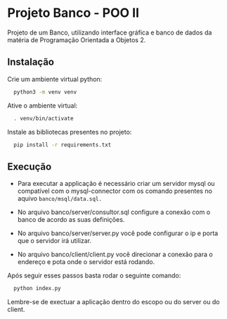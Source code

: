 
# Projeto Banco - POO II

Projeto de um Banco, utilizando interface gráfica e
banco de dados da matéria de Programação Orientada
a Objetos 2.

## Instalação

Crie um ambiente virtual python:

```bash
  python3 -m venv venv
```
Ative o ambiente virtual:
```bash
  . venv/bin/activate
```
Instale as bibliotecas presentes no projeto:
```bash
  pip install -r requirements.txt
```

## Execução

- Para executar a applicação é necessário criar um servidor mysql ou compatível com o mysql-connector com os comando presentes no aquivo `banco/msql/data.sql.`

- No arquivo banco/server/consultor.sql configure a conexão com o banco de acordo as suas definições.

- No arquivo banco/server/server.py você pode configurar o ip e porta que o servidor irá utilizar.

- No arquivo banco/client/client.py você direcionar a conexão para o endereço e pota onde o servidor está rodando.

Após seguir esses passos basta rodar o seguinte comando:
```bash
  python index.py
```

Lembre-se de exectuar a aplicação dentro do escopo ou do server ou do client.
